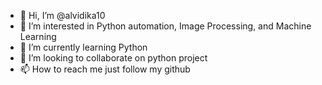 - 👋 Hi, I’m @alvidika10
- 👀 I’m interested in Python automation, Image Processing, and Machine Learning
- 🌱 I’m currently learning Python
- 💞️ I’m looking to collaborate on python project
- 📫 How to reach me just follow my github

<!---
alvidika10/alvidika10 is a ✨ special ✨ repository because its `README.md` (this file) appears on your GitHub profile.
You can click the Preview link to take a look at your changes.
--->
